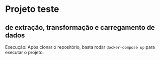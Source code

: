 # Projeto teste
## de extração, transformação e carregamento de dados

Execução:
Após clonar o repositório, basta rodar `docker-compose up` para executar o projeto.